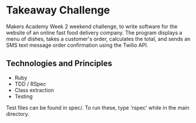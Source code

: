 # Takeaway Challenge

Makers Academy Week 2 weekend challenge, to write software for the website of an online fast food delivery company. The program displays a menu of dishes, takes a customer's order, calculates the total, and sends an SMS text message order confirmation using the Twilio API.

## Technologies and Principles

* Ruby
* TDD / RSpec
* Class extraction
* Testing

Test files can be found in spec/. To run these, type 'rspec' while in the main directory.
